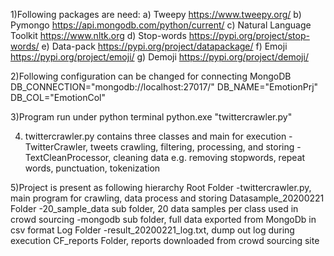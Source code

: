1)Following packages are need:
a) Tweepy https://www.tweepy.org/ 
b) Pymongo https://api.mongodb.com/python/current/ 
c) Natural Language Toolkit https://www.nltk.org 
d) Stop-words https://pypi.org/project/stop-words/ 
e) Data-pack https://pypi.org/project/datapackage/ 
f) Emoji https://pypi.org/project/emoji/ 
g) Demoji https://pypi.org/project/demoji/ 

2)Following configuration can be changed for connecting MongoDB 
DB_CONNECTION="mongodb://localhost:27017/"
DB_NAME="EmotionPrj"
DB_COL="EmotionCol"

3)Program run under python terminal
python.exe "twittercrawler.py"

4) twittercrawler.py 
contains three classes and main for execution
-TwitterCrawler, tweets crawling, filtering, processing, and storing
-TextCleanProcessor, cleaning data e.g. removing stopwords, repeat words, punctuation, tokenization

5)Project is present as following hierarchy
Root Folder
-twittercrawler.py, main program for crawling, data process and storing
Datasample_20200221 Folder
-20_sample_data sub folder, 20 data samples per class used in crowd sourcing
-mongodb sub folder, full data exported from MongoDb in csv format
Log Folder
-result_20200221_log.txt, dump out log during execution
CF_reports Folder, reports downloaded from crowd sourcing site



